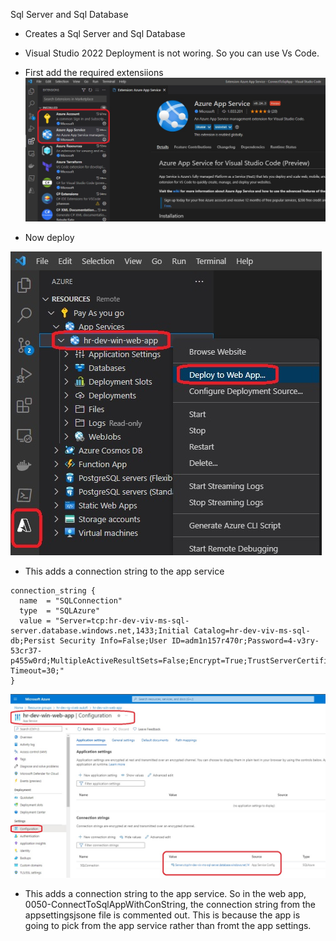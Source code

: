 Sql Server and Sql Database

- Creates a Sql Server and Sql Database

- Visual Studio 2022 Deployment is not woring. So you can use Vs Code.

- First add the required extensiions
![Vs code Extension](./Images/VsCodeExtensions.jpg)

- Now deploy

![Vs code Extension](./Images/DeployWithVsCodeExtensions.jpg)

- This adds a connection string to the app service

```
connection_string {
  name  = "SQLConnection"
  type  = "SQLAzure"
  value = "Server=tcp:hr-dev-viv-ms-sql-server.database.windows.net,1433;Initial Catalog=hr-dev-viv-ms-sql-db;Persist Security Info=False;User ID=adm1n157r470r;Password=4-v3ry-53cr37-p455w0rd;MultipleActiveResultSets=False;Encrypt=True;TrustServerCertificate=False;Connection Timeout=30;"
}
```

![Connection string to app service](./Images/AppServiceConfig.jpg)

- This adds a connection string to the app service. So in the web app, 0050-ConnectToSqlAppWithConString, the connection string from the appsettingsjsone file is commented out. This is because the app is going to pick from the app service rather than fromt the app settings.

